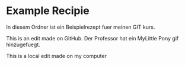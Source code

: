 # Example Recipie

In diesem Ordner ist ein Beispielrezept fuer meinen GIT kurs.

This is an edit made on GitHub. Der Professor hat ein MyLittle Pony gif hinzugefuegt. 

This is a local edit made on my computer 